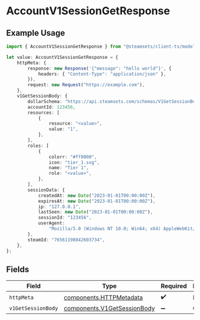 # AccountV1SessionGetResponse

## Example Usage

```typescript
import { AccountV1SessionGetResponse } from "@steamsets/client-ts/models/operations";

let value: AccountV1SessionGetResponse = {
    httpMeta: {
        response: new Response('{"message": "hello world"}', {
            headers: { "Content-Type": "application/json" },
        }),
        request: new Request("https://example.com"),
    },
    v1GetSessionBody: {
        dollarSchema: "https://api.steamsets.com/schemas/V1GetSessionBody.json",
        accountId: 123456,
        resources: [
            {
                resource: "<value>",
                value: "1",
            },
        ],
        roles: [
            {
                colorr: "#ff0000",
                icon: "tier_1.svg",
                name: "Tier 1",
                role: "<value>",
            },
        ],
        sessionData: {
            createdAt: new Date("2023-01-01T00:00:00Z"),
            expiresAt: new Date("2023-01-01T00:00:00Z"),
            ip: "127.0.0.1",
            lastSeen: new Date("2023-01-01T00:00:00Z"),
            sessionId: "123456",
            userAgent:
                "Mozilla/5.0 (Windows NT 10.0; Win64; x64) AppleWebKit/537.36 (KHTML, like Gecko) Chrome/91.0.4472.124 Safari/537.36",
        },
        steamId: "76561198842603734",
    },
};
```

## Fields

| Field                                                                      | Type                                                                       | Required                                                                   | Description                                                                |
| -------------------------------------------------------------------------- | -------------------------------------------------------------------------- | -------------------------------------------------------------------------- | -------------------------------------------------------------------------- |
| `httpMeta`                                                                 | [components.HTTPMetadata](../../models/components/httpmetadata.md)         | :heavy_check_mark:                                                         | N/A                                                                        |
| `v1GetSessionBody`                                                         | [components.V1GetSessionBody](../../models/components/v1getsessionbody.md) | :heavy_minus_sign:                                                         | OK                                                                         |